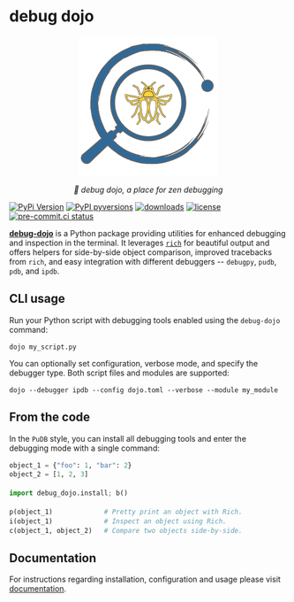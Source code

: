 # debug dojo

<p align="center">
  <img src="https://github.com/bwrob/debug-dojo/blob/main/docs/logo/logo_python.png?raw=true" alt="debug dojo" style="width:50%; max-width:350px;"/>
</p>

<p align="center">
<em>🏣 debug dojo, a place for zen debugging</em>
</p>

[![PyPi Version](https://img.shields.io/pypi/v/debug-dojo.svg?style=flat-square)](https://pypi.org/project/debug-dojo)
[![PyPI pyversions](https://img.shields.io/pypi/pyversions/debug-dojo.svg?style=flat-square)](https://pypi.org/pypi/debug-dojo/)
[![downloads](https://static.pepy.tech/badge/debug-dojo/month)](https://pepy.tech/project/debug-dojo)
[![license](https://img.shields.io/github/license/bwrob/debug-dojo.svg)](https://github.com/bwrob/debug-dojo/blob/main/LICENSE)
[![pre-commit.ci status](https://results.pre-commit.ci/badge/github/bwrob/debug-dojo/main.svg)](https://results.pre-commit.ci/latest/github/bwrob/debug-dojo/main)

[**debug-dojo**](https://bwrob.github.io/debug-dojo/) is a Python package providing utilities for enhanced debugging and inspection in the terminal.
It leverages [`rich`](https://github.com/Textualize/rich) for beautiful output and offers helpers for side-by-side object comparison, improved tracebacks from `rich`, and easy integration with different debuggers -- `debugpy`, `pudb`, `pdb`, and `ipdb`.

## CLI usage

Run your Python script with debugging tools enabled using the `debug-dojo` command:

```console
dojo my_script.py
```

You can optionally set configuration, verbose mode, and specify the debugger type. Both script files and modules are supported:

```console
dojo --debugger ipdb --config dojo.toml --verbose --module my_module
```

## From the code

In the `PuDB` style, you can install all debugging tools and enter the debugging mode with a single command:

```python
object_1 = {"foo": 1, "bar": 2}
object_2 = [1, 2, 3]

import debug_dojo.install; b()

p(object_1)             # Pretty print an object with Rich.
i(object_1)             # Inspect an object using Rich.
c(object_1, object_2)   # Compare two objects side-by-side.

```

## Documentation

For instructions regarding installation, configuration and usage please visit [documentation](https://bwrob.github.io/debug-dojo/).
